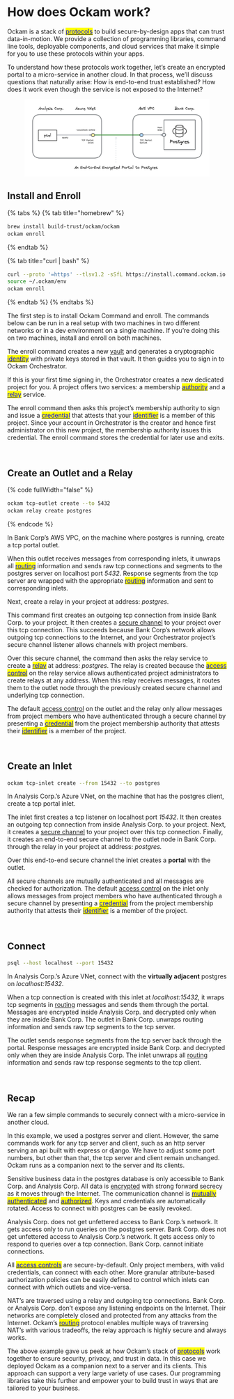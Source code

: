 # How does Ockam work?

Ockam is a stack of [<mark style="color:blue;">protocols</mark>](reference/protocols/) to build secure-by-design apps that can trust data-in-motion. We provide a collection of programming libraries, command line tools, deployable components, and cloud services that make it simple for you to use these protocols within your apps.

To understand how these protocols work together, let’s create an encrypted portal to a micro-service in another cloud. In that process, we’ll discuss questions that naturally arise: How is end-to-end trust established? How does it work even though the service is not exposed to the Internet?

<figure><img src=".gitbook/assets/postgres.png" alt=""><figcaption></figcaption></figure>

## Install and Enroll

{% tabs %}
{% tab title="homebrew" %}
```sh
brew install build-trust/ockam/ockam
ockam enroll
```
{% endtab %}

{% tab title="curl | bash" %}
```sh
curl --proto '=https' --tlsv1.2 -sSfL https://install.command.ockam.io | bash
source ~/.ockam/env
ockam enroll
```
{% endtab %}
{% endtabs %}

The first step is to install Ockam Command and enroll. The commands below can be run in a real setup with two machines in two different networks or in a dev environment on a single machine. If you’re doing this on two machines, install and enroll on both machines.

The enroll command creates a new [vault](reference/protocols/keys.md) and generates a cryptographic [<mark style="color:blue;">identity</mark>](reference/protocols/identities.md) with private keys stored in that vault. It then guides you to sign in to Ockam Orchestrator.

If this is your first time signing in, the Orchestrator creates a new dedicated project for you. A project offers two services: a membership [<mark style="color:blue;">authority</mark>](reference/protocols/identities.md#credentials) and a [<mark style="color:blue;">relay</mark>](reference/protocols/routing.md#relay) service.

The enroll command then asks this project’s membership authority to sign and issue a [<mark style="color:blue;">credential</mark>](reference/protocols/identities.md#credentials) that attests that your [<mark style="color:blue;">identifier</mark>](reference/protocols/identities.md#identities) is a member of this project. Since your account in Orchestrator is the creator and hence first administrator on this new project, the membership authority issues this credential. The enroll command stores the credential for later use and exits.

<div data-full-width="true">

<figure><img src=".gitbook/assets/Screenshot 2024-02-06 at 11.15.36 AM.png" alt=""><figcaption></figcaption></figure>

</div>

## Create an Outlet and a Relay

{% code fullWidth="false" %}
```sh
ockam tcp-outlet create --to 5432
ockam relay create postgres
```
{% endcode %}

In Bank Corp’s AWS VPC, on the machine where postgres is running, create a tcp portal outlet.&#x20;

When this outlet receives messages from corresponding inlets, it unwraps all [<mark style="color:blue;">routing</mark>](reference/protocols/routing.md) information and sends raw tcp connections and segments to the postgres server on localhost port _5432_. Response segments from the tcp server are wrapped with the appropriate [<mark style="color:blue;">routing</mark>](reference/protocols/routing.md) information and sent to corresponding inlets.

Next, create a relay in your project at address: _postgres_.

This command first creates an outgoing tcp connection from inside Bank Corp. to your project. It then creates a [secure channel](reference/protocols/secure-channels.md) to your project over this tcp connection. This succeeds because Bank Corp’s network allows outgoing tcp connections to the Internet, and your Orchestrator project’s secure channel listener allows channels with project members.

Over this secure channel, the command then asks the relay service to create a [<mark style="color:blue;">relay</mark>](reference/protocols/routing.md#relay) at address: _postgres_. The relay is created because the [<mark style="color:blue;">access control</mark>](reference/protocols/access-controls.md) on the relay service allows authenticated project administrators to create relays at any address. When this relay receives messages, it routes them to the outlet node through the previously created secure channel and underlying tcp connection.

The default [access control](reference/protocols/access-controls.md) on the outlet and the relay only allow messages from project members who have authenticated through a secure channel by presenting a [<mark style="color:blue;">credential</mark>](reference/protocols/identities.md#credentials) from the project membership authority that attests their [<mark style="color:blue;">identifier</mark>](reference/protocols/identities.md#identities) is a member of the project.

<div data-full-width="true">

<figure><img src=".gitbook/assets/Screenshot 2024-02-06 at 11.16.06 AM.png" alt=""><figcaption></figcaption></figure>

</div>

## Create an Inlet

```sh
ockam tcp-inlet create --from 15432 --to postgres
```

In Analysis Corp.’s Azure VNet, on the machine that has the postgres client, create a tcp portal inlet.

The inlet first creates a tcp listener on localhost port _15432_. It then creates an outgoing tcp connection from inside Analysis Corp. to your project. Next, it creates a [secure channel](reference/protocols/secure-channels.md) to your project over this tcp connection. Finally, it creates an end-to-end secure channel to the outlet node in Bank Corp. through the relay in your project at address: _postgres._

Over this end-to-end secure channel the inlet creates a **portal** with the outlet.

All secure channels are mutually authenticated and all messages are checked for authorization. The default [access control](reference/protocols/access-controls.md) on the inlet only allows messages from project members who have authenticated through a secure channel by presenting a [<mark style="color:blue;">credential</mark>](reference/protocols/identities.md#credentials) from the project membership authority that attests their [<mark style="color:blue;">identifier</mark>](reference/protocols/identities.md#identities) is a member of the project.

<div data-full-width="true">

<figure><img src=".gitbook/assets/Screenshot 2024-02-06 at 11.16.33 AM.png" alt=""><figcaption></figcaption></figure>

</div>

## Connect

```bash
psql --host localhost --port 15432
```

In Analysis Corp.’s Azure VNet, connect with the **virtually adjacent** postgres on _localhost:15432_.

When a tcp connection is created with this inlet at _localhost:15432,_ it wraps tcp segments in [routing](reference/protocols/routing.md) messages and sends them through the portal. Messages are encrypted inside Analysis Corp. and decrypted only when they are inside Bank Corp. The outlet in Bank Corp. unwraps routing information and sends raw tcp segments to the tcp server.

The outlet sends response segments from the tcp server back through the portal. Response messages are encrypted inside Bank Corp. and decrypted only when they are inside Analysis Corp. The inlet unwraps all [routing](reference/protocols/routing.md) information and sends raw tcp response segments to the tcp client.

<div data-full-width="true">

<figure><img src=".gitbook/assets/Screenshot 2024-02-06 at 11.32.24 AM.png" alt=""><figcaption></figcaption></figure>

</div>

## Recap

We ran a few simple commands to securely connect with a micro-service in another cloud.

In this example, we used a postgres server and client. However, the same commands work for any tcp server and client, such as an http server serving an api built with express or django. We have to adjust some port numbers, but other than that, the tcp server and client remain unchanged. Ockam runs as a companion next to the server and its clients.

Sensitive business data in the postgres database is only accessible to Bank Corp. and  Analysis Corp. All data is [encrypted](reference/protocols/secure-channels.md) with strong forward secrecy as it moves through the Internet. The communication channel is [<mark style="color:blue;">mutually authenticated</mark>](reference/protocols/secure-channels.md) and [<mark style="color:blue;">authorized</mark>](reference/protocols/access-controls.md). Keys and credentials are automatically rotated. Access to connect with postgres can be easily revoked.

Analysis Corp. does not get unfettered access to Bank Corp.’s network. It gets access only to run queries on the postgres server. Bank Corp. does not get unfettered access to Analysis Corp.’s network. It gets access only to respond to queries over a tcp connection. Bank Corp. cannot initiate connections.

All [<mark style="color:blue;">access controls</mark>](reference/protocols/access-controls.md) are secure-by-default. Only project members, with valid credentials, can connect with each other. More granular attribute-based authorization policies can be easily defined to control which inlets can connect with which outlets and vice-versa.

NAT’s are traversed using a relay and outgoing tcp connections. Bank Corp. or Analysis Corp. don’t expose any listening endpoints on the Internet. Their networks are completely closed and protected from any attacks from the Internet. Ockam’s [<mark style="color:blue;">routing</mark>](reference/protocols/routing.md) protocol enables multiple ways of traversing NAT’s with various tradeoffs, the relay approach is highly secure and always works.

The above example gave us peek at how Ockam’s stack of [<mark style="color:blue;">protocols</mark>](reference/protocols/) work together to ensure security, privacy, and trust in data. In this case we deployed Ockam as a companion next to a server and its clients. This approach can support a very large variety of use cases. Our programming libraries take this further and empower your to build trust in ways that are tailored to your business.
